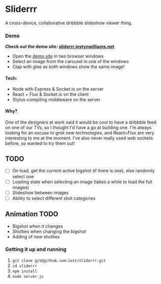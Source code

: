 # Sliderrr

A cross-device, collaborative dribbble slideshow viewer thing.

### Demo

**Check out the demo site: [sliderrr.iestynwilliams.net](http://sliderrr.iestynwilliams.net)**.

- Open the [demo site](sliderrr.iestynwilliams.net) in two browser windows
- Select an image from the carousel in one of the windows
- Clap with glee as both windows show the same image!

#### Tech:

- Node with Express & Socket.io on the server
- React + Flux & Socket.io on the client
- Stylus-compiling middleware on the server

#### Why?

One of the designers at work said it would be cool to have a dribbble feed on one of our TVs, so I thought I'd have a go at building one.
I'm always looking for an excuse to grok new technologies, and React+Flux are very interesting to me at the moment. I've also never really used web sockets before, so wanted to try them out!

## TODO
- [ ] On load, get the current active bigshot (if there is one), else randomly select one
- [ ] Loading state when selecting an image (takes a while to load the full images)
- [ ] Slideshow between images
- [ ] Ability to select different shot categories

## Animation TODO

- Bigshot when it changes
- Shotties when changing the bigshot
- Adding of new shotties

### Getting it up and running

1. `git clone git@github.com:iest/sliderrr.git`
2. `cd sliderrr`
3. `npm install`
4. `node server.js`

